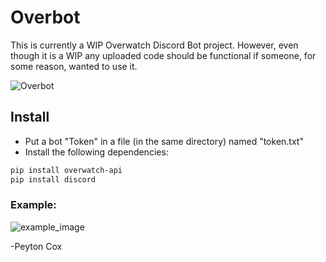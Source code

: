 # Overbot
This is currently a WIP Overwatch Discord Bot project. However, even though it is a WIP any uploaded code should be functional if someone, for some reason, wanted to use it.

![Overbot](https://img.shields.io/badge/Overbot-Early%20Beta-orange.svg)

## Install 
- Put a bot "Token" in a file (in the same directory) named "token.txt"
- Install the following dependencies:
```bash
pip install overwatch-api
pip install discord
```

### Example:
![example_image](https://i.imgur.com/yCm7vQT.png)



-Peyton Cox
